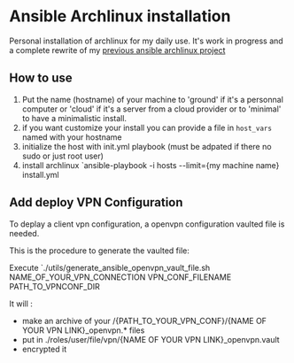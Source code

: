Ansible Archlinux installation
==============================

Personal installation of archlinux for my daily use. It's work in progress and a complete rewrite of my [previous ansible archlinux project][1]

How to use
----------

1. Put the name (hostname) of your machine to 'ground' if it's a personnal computer or 'cloud' if it's a server from a cloud provider or to 'minimal' to have a minimalistic install.
2. if you want customize your install you can provide a file in `host_vars` named with your hostname
3. initialize the host with init.yml playbook (must be adpated if there no sudo or just root user)
4. install archlinux `ansible-playbook -i hosts --limit={my machine name} install.yml

Add deploy VPN Configuration
----------------------------

To deplay a client vpn configuration, a openvpn configuration vaulted file is needed.

This is the procedure to generate the vaulted file:

Execute `./utils/generate_ansible_openvpn_vault_file.sh NAME_OF_YOUR_VPN_CONNECTION VPN_CONF_FILENAME PATH_TO_VPNCONF_DIR

It will :
- make an archive of your /{PATH_TO_YOUR_VPN_CONF}/{NAME OF YOUR VPN LINK}_openvpn.* files
- put in ./roles/user/file/vpn/{NAME OF YOUR VPN LINK}_openvpn.vault
- encrypted it

[1]: https://github.com/tyjak/ansible-archlinux-old
